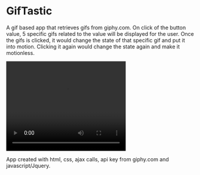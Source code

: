 # GifTastic

A gif based app that retrieves gifs from giphy.com. 
On click of the button value, 5 specific gifs related to the value will be displayed for the user.
Once the gifs is clicked, it would change the state of that specific gif and put it into motion.
Clicking it again would change the state again and make it motionless. 


<video width="320" height="240" controls>
  <source src="assets/gif.mov" type="video/mp4">
</video>

App created with html, css, ajax calls, api key from giphy.com and javascript/Jquery.